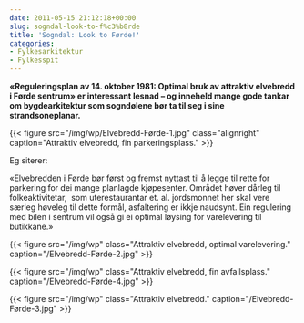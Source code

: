 ```yaml
---
date: 2011-05-15 21:12:18+00:00
slug: sogndal-look-to-f%c3%b8rde
title: 'Sogndal: Look to Førde!'
categories:
- Fylkesarkitektur
- Fylkesspit
---
```


**«Reguleringsplan av 14. oktober 1981: Optimal bruk av attraktiv elvebredd i Førde sentrum» er interessant lesnad – og inneheld mange gode tankar om bygdearkitektur som sogndølene bør ta til seg i sine strandsoneplanar.**

{{< figure src="/img/wp/Elvebredd-Førde-1.jpg" class="alignright" caption="Attraktiv elvebredd, fin parkeringsplass." >}}

<!--more-->

Eg siterer:

«Elvebredden i Førde bør først og fremst nyttast til å legge til rette for parkering for dei mange planlagde kjøpesenter. Området høver dårleg til folkeaktivitetar,  som uterestaurantar et. al. jordsmonnet her skal vere særleg høveleg til dette formål, asfaltering er ikkje naudsynt. Ein regulering med bilen i sentrum vil også gi ei optimal løysing for varelevering til butikkane.»



{{< figure src="/img/wp" class="Attraktiv elvebredd, optimal varelevering." caption="/Elvebredd-Førde-2.jpg" >}}

{{< figure src="/img/wp" class="Attraktiv elvebredd, fin avfallsplass." caption="/Elvebredd-Førde-4.jpg" >}}

{{< figure src="/img/wp" class="Attraktiv elvebredd." caption="/Elvebredd-Førde-3.jpg" >}}

